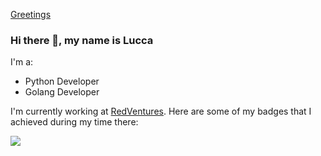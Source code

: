 [Greetings](https://github.com/DevLucca/Devlucca/assets/greetings.gif)

### Hi there 👋, my name is Lucca

I'm a:
* Python Developer
* Golang Developer

I'm currently working at [RedVentures](https://redventures.com/). Here are some of my badges that I achieved during my time there:

[<img src="https://badgeslab-images-bucket.s3-sa-east-1.amazonaws.com/redventures/lucca-marques.png">](https://badgeslab-images-bucket.s3-sa-east-1.amazonaws.com/redventures/lucca-marques.png)
